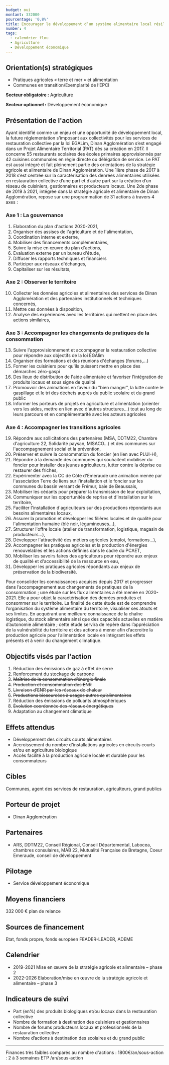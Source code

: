 ```yaml
---
budget: oui
montant: 332000
pourcentage: '0,8%'
title: Encourager le développement d’un système alimentaire local résilient
number: 4
tags:
  - calendrier flou
  - Agriculture
  - Développement économique
---
```


## Orientation(s) stratégiques

- Pratiques agricoles « terre et mer » et alimentation
- Communes en transition/Exemplarité de l’EPCI

**Secteur obligatoire :** Agriculture

**Secteur optionnel :** Développement économique

## Présentation de l'action

Ayant identifié comme un enjeu et une opportunité de développement local, la future réglementation s’imposant aux collectivités pour les services de restauration collective par la loi EGALim, Dinan Agglomération s’est engagé dans un Projet Alimentaire Territorial (PAT) dès sa création en 2017. Il concerne 55 restaurants scolaires des écoles primaires approvisionnés par 42 cuisines communales en régie directe ou délégation de service. Le PAT est aussi intégré et fait pleinement partie des orientations de la stratégie agricole et alimentaire de Dinan Agglomération.
Une 1ière phase de 2017 à 2018 s’est centrée sur la caractérisation des denrées alimentaires utilisées en restauration collective d’une part et d’autre part sur la création d’un réseau de cuisiniers, gestionnaires et producteurs locaux. Une 2de phase de 2019 à 2021, intégrée dans la stratégie agricole et alimentaire de Dinan Agglomération, repose sur
une programmation de 31 actions à travers 4 axes :

### Axe 1 : La gouvernance
1. Elaboration du plan d'actions 2020-2021,
2. Organiser des assises de l'agriculture et de l'alimentation,
3. Coordination interne et externe,
4. Mobiliser des financements complémentaires,
5. Suivre la mise en œuvre du plan d'actions,
6. Evaluation externe par un bureau d'étude,
7. Diffuser les rapports techniques et financiers
8. Participer aux réseaux d'échanges,
9. Capitaliser sur les résultats,

### Axe 2 : Observer le territoire
10. Collecter les données agricoles et alimentaires des services de Dinan Agglomération et des partenaires institutionnels et techniques concernés,
11. Mettre ces données à disposition,
12. Analyse des expériences avec les territoires qui
mettent en place des actions similaires,

### Axe 3 : Accompagner les changements de pratiques de la consommation
13. Suivre l'approvisionnement et accompagner la restauration collective pour répondre aux objectifs de la loi EGAlim
14. Organiser des formations et des réunions d'échanges (forums,...)
15. Former les cuisiniers pour qu'ils puissent mettre en place des démarches zéro-gaspi
16. Des lieux de distribution de l'aide alimentaire et favoriser l'intégration de produits locaux et sous signe de qualité
17. Promouvoir des animations en faveur du "bien manger", la lutte contre le gaspillage et le tri des déchets auprès du public scolaire et du grand public
18. Informer les porteurs de projets en agriculture et alimentation (orienter vers les aides, mettre en lien avec d'autres structures...) tout au long de leurs parcours et en complémentarité avec les acteurs agricoles

### Axe 4 : Accompagner les transitions agricoles
19. Répondre aux sollicitations des partenaires (MSA, DDTM22, Chambre d'agriculture 22, Solidarité paysan, MISACO...) et des communes sur l'accompagnement social et la prévention,
20. Préserver et suivre la consommation du foncier (en lien avec PLUI-H),
21. Répondre à la demande des communes qui souhaitent mobiliser du foncier pour installer des jeunes agriculteurs, lutter contre la déprise ou restaurer des friches,
22. Expérimenter avec la CC de Côte d'Emeraude une animation menée par l'association Terre de liens sur l'installation et le foncier sur les communes du bassin versant de Frémur, baie de Beaussais,
23. Mobiliser les cédants pour préparer la transmission de leur exploitation,
24. Communiquer sur les opportunités de reprise et d'installation sur le territoire,
25. Faciliter l'installation d'agriculteurs sur des productions répondants aux besoins alimentaires locaux,
26. Assurer la promotion et développer les filières locales et de qualité pour l'alimentation humaine (blé noir, légumineuses...),
27. Structurer l'offre locale (atelier de transformation, logistique, magasin de producteurs...),
28. Développer l'attractivité des métiers agricoles (emploi, formations...),
29. Accompagner les pratiques agricoles et la production d'énergies renouvelables et les actions définies dans le cadre du PCAET,
30. Mobiliser les savoirs faires des agriculteurs pour répondre aux enjeux de qualité et d'accessibilité de la ressource en eau,
31. Développer les pratiques agricoles répondants aux enjeux de préservation de la biodiversité.

Pour consolider les connaissances acquises depuis 2017 et progresser dans l’accompagnement aux changements de pratiques de la consommation ; une étude sur les flux alimentaires a été menée en 2020-2021. Elle a pour objet la caractérisation des denrées produites et consommer sur le territoire. La finalité de cette étude est de comprendre l’organisation du système alimentaire du territoire, visualiser ses atouts et ses limites. En acquérant une meilleure connaissance de la chaîne logistique, du stock alimentaire ainsi que des capacités actuelles en matière d’autonomie alimentaire ; cette étude servira de repère dans l’appréciation de la vulnérabilité du territoire et des actions à mener afin d’accroitre la production agricole pour l’alimentation locale en intégrant les effets présents et à venir du changement climatique.

## Objectifs visés par l'action

1. Réduction des émissions de gaz à effet de serre
2. Renforcement du stockage de carbone
3. ~~Maîtrise de la consommation d’énergie finale~~
4. ~~Production et consommation des ENR~~
5. ~~Livraison d’ENR par les réseaux de chaleur~~
6. ~~Productions biosourcées à usages autres qu’alimentaires~~
7. Réduction des émissions de polluants atmosphériques
8. ~~Évolution coordonnée des réseaux énergétiques~~
9. Adaptation au changement climatique


## Effets attendus

- Développement des circuits courts alimentaires
- Accroissement du nombre d'installations agricoles en circuits courts et/ou en agriculture biologique
- Accès facilité à la production agricole locale et durable pour les consommateurs

## Cibles

Communes, agent des services de restauration, agriculteurs, grand publics

## Porteur de projet

- Dinan Agglomération

## Partenaires

- ARS, DDTM22, Conseil Régional, Conseil Départemental, Labocea, chambres consulaires, MAB 22, Mutualité Française de Bretagne, Coeur Emeraude, conseil de développement

## Pilotage

- Service développement économique

## Moyens financiers

332 000 € plan de relance

## Sources de financement

Etat, fonds propre, fonds européen FEADER-LEADER, ADEME

## Calendrier

- 2019-2021 Mise en œuvre de la stratégie agricole et alimentaire – phase 2
- 2022-2026 Elaboration/mise en œuvre de la stratégie agricole et alimentaire – phase 3

## Indicateurs de suivi

- Part (en%) des produits biologiques et/ou locaux dans la restauration collective
- Nombre de formation à destination des cuisiniers et gestionnaires
- Nombre de forums producteurs locaux et professionnels de la restauration collective
- Nombre d’actions à destination des scolaires et du grand public

---

Finances très faibles comparés au nombre d'actions : 1800€/an/sous-action : 2 à 3 semaines ETP /an/sous-action
